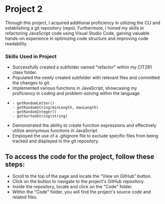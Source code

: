 # Project 2

Through this project, I acquired additional proficiency in utilizing the CLI and establishing a git repository (repo).
Furthermore, I honed my skills in refactoring JavaScript code using Visual Studio Code, gaining valuable hands-on 
experience in optimizing code structure and improving code readability.

### Skills Used in Project
- Successfully created a subfolder named "refactor" within my CIT281 class folder.
- Populated the newly created subfolder with relevant files and committed the changes to git.
- Implemented various functions in JavaScript, showcasing my proficiency in coding and problem-solving within the language.
-
      - getRandomLetter()
      - getRandomString(minLength, maxLength)
      - getRandomInteger() 
      - getSortedString(string)


- Demonstrated the ability to create function expressions and effectively utilize anonymous functions in JavaScript.
- Employed the use of a .gitignore file to exclude specific files from being tracked and displayed in the git repository.


## To access the code for the project, follow these steps:
- Scroll to the top of the page and locate the "View on GitHub" button.
- Click on the button to navigate to the project's GitHub repository.
- Inside the repository, locate and click on the "Code" folder.
- Within the "Code" folder, you will find the project's source code and related files.
